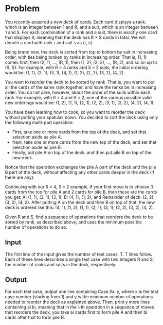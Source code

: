 # Problem

You recently acquired a new deck of cards. Each card displays a rank, which is an integer between 1 and R, and a suit, which is an integer between 1 and S. For each combination of a rank and a suit, there is exactly one card that displays it, meaning that the deck has R × S cards in total. We will denote a card with rank r and suit s as (r, s).

Being brand new, the deck is sorted from top to bottom by suit in increasing order, with ties being broken by ranks in increasing order. That is, (1, 1) comes first, then (2, 1), ..., (R, 1), then (1, 2), (2, 2), ..., (R, 2), and so on up to (R, S). For example, with R = 4 ranks and S = 2 suits, the initial ordering would be: (1, 1), (2, 1), (3, 1), (4, 1), (1, 2), (2, 2), (3, 2), (4, 2).

You want to reorder the deck to be sorted by rank. That is, you want to put all the cards of the same rank together, and have the ranks be in increasing order. You do not care, however, about the order of the suits within each rank. For example, with R = 4 and S = 2, one of the various possible valid new orderings would be: (1, 2), (1, 1), (2, 1), (2, 2), (3, 1), (3, 2), (4, 2), (4, 1).

You have been learning how to cook, so you want to reorder the deck without putting your spatulas down. You decided to sort the deck using only the following multi-part operation:

- First, take one or more cards from the top of the deck, and set that selection aside as pile A.
- Next, take one or more cards from the new top of the deck, and set that selection aside as pile B.
- Finally, put pile A on top of the deck, and then put pile B on top of the new deck.

Notice that the operation exchanges the pile A part of the deck and the pile B part of the deck, without affecting any other cards deeper in the deck (if there are any).

Continuing with our R = 4, S = 2 example, if your first move is to choose 3 cards from the top for pile A and 2 cards for pile B, then these are the cards you get:
A: (1, 1), (2, 1), (3, 1),
B: (4, 1), (1, 2), and
Remainder of deck: (2, 2), (3, 2), (4, 2).
After putting A on the deck and then B on top of that, the new deck is ordered like this:
(4, 1), (1, 2), (1, 1), (2, 1), (3, 1), (2, 2), (3, 2), (4, 2).

Given R and S, find a sequence of operations that reorders the deck to be sorted by rank, as described above, and uses the minimum possible number of operations to do so.

## Input

The first line of the input gives the number of test cases, T. T lines follow. Each of these lines describes a single test case with two integers R and S, the number of ranks and suits in the deck, respectively.

## Output

For each test case, output one line containing Case #x: y, where x is the test case number (starting from 1) and y is the minimum number of operations needed to reorder the deck as explained above. Then, print y more lines containing ai bi, meaning that in the i-th operation in a sequence of moves that reorders the deck, you take ai cards first to form pile A and then bi cards after that to form pile B.
